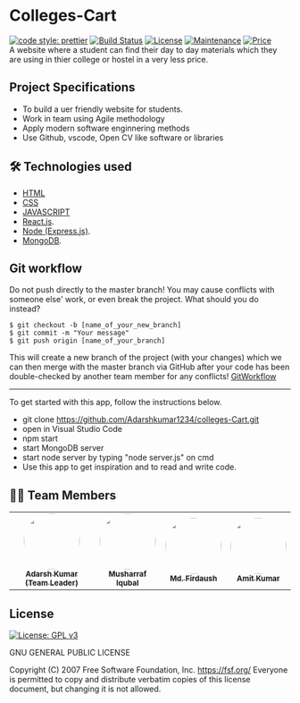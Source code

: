 # Colleges-Cart
<a href="https://github.com/prettier/prettier"><img alt="code style: prettier" src="https://img.shields.io/badge/code_style-prettier-ff69b4.svg?style=flat-square?style=flat-square" /></a>
  <a href="https://travis-ci.org/badges/badgerbadgerbadger"><img alt="Build Status" src="http://img.shields.io/travis/badges/badgerbadgerbadger.svg?style=flat-square?style=flat-square" /></a>
  <a href="https://img.shields.io/badge/License-MIT-yellow"><img alt="License" src="https://img.shields.io/badge/License-MIT-yellow.svg?style=flat-square?style=flat-square" /></a>
  <a href="https://github.com/Adarshkumar1234/Learning-Camp"><img alt="Maintenance" src="https://img.shields.io/badge/maintained-yes-green.svg?style=flat-square" /></a>
<a href="https://img.shields.io/badge/price-free-ff69b4"><img alt="Price" src="https://img.shields.io/badge/price-free-ff69b4?style=flat-square" /></a><br>
A website where a student can find their day to day materials which they are using in thier college or hostel in a very less price.

## Project Specifications

* To build a uer friendly website for students.
* Work in team using Agile methodology
* Apply modern software enginnering methods
* Use Github, vscode, Open CV like software or libraries

## 🛠 Technologies used
- [HTML]()
- [CSS]()
- [JAVASCRIPT]()
- [React.js](https://reactjs.org/).
- [Node (Express.js)](http://expressjs.com/).
- [MongoDB](https://www.mongodb.com/).

## Git workflow

Do not push directly to the master branch! You may cause conflicts with someone else' work, or even break the project.
What should you do instead?

```
$ git checkout -b [name_of_your_new_branch]
$ git commit -m "Your message"
$ git push origin [name_of_your_branch]
```
This will create a new branch of the project (with your changes) which we can then merge with the master branch via GitHub after your code has been double-checked by another team member for any conflicts!
[GitWorkflow](gitflow/gitflow-en.md)

***



To get started with this app, follow the instructions below.

- git clone https://github.com/Adarshkumar1234/colleges-Cart.git
- open in Visual Studio Code
- npm start
- start MongoDB server
- start node server by typing "node server.js" on cmd
- Use this app to get inspiration and to read and write code.

## 👨‍💻 Team Members

<table>
  <tr>
    <td align="center"><a href="https://github.com/Adarshkumar1234"><img style="border-radius: 50%;" src="https://avatars.githubusercontent.com/u/68781068?s=96&v=4" width="100px;" alt=""/><br /><sub><b>Adarsh Kumar (Team Leader)</b></sub></a><br /><a href="https://github.com/atilara" title="Átila's Profile"></a></td>
    <td align="center"><a href="https://github.com/musharrafiqubal"><img style="border-radius: 50%;" src="https://avatars.githubusercontent.com/u/64920299?v=4" width="100px;" alt=""/><br /><sub><b>Musharraf Iqubal</b></sub></a><br /><a href="https://github.com/arthursca" title="Arthur's Profile"></a></td>
    <td align="center"><a href="https://github.com/noronha1612"><img style="border-radius: 50%;" src="" width="100px;" alt=""/><br /><sub><b>Md. Firdaush</b></sub></a><br /><a href="https://github.com/noronha1612" title="Gabriel's Profile"></a></td>
    <td align="center"><a href="https://github.com/Amit8083"><img style="border-radius: 50%;" src="https://avatars.githubusercontent.com/u/82259977?v=4" width="100px;" alt=""/><br /><sub><b>Amit Kumar</b></sub></a><br /><a href="https://github.com/Amit8083" title="Amit's Profile"></a></td>
  </tr>
</table>

## License

[![License: GPL v3](https://img.shields.io/badge/License-GPLv3-blue.svg)](https://www.gnu.org/licenses/gpl-3.0)

GNU GENERAL PUBLIC LICENSE

Copyright (C) 2007 Free Software Foundation, Inc. <https://fsf.org/>
 Everyone is permitted to copy and distribute verbatim copies
 of this license document, but changing it is not allowed.
